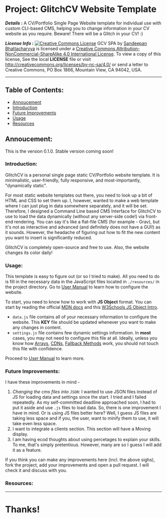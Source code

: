 # Project: GlitchCV Website Template

**_Details_ :** A CV/Portfolio Single Page Website template for individual use with custom CLI-based CMS, helping you to change information in your CV website as you require. Beware! There will be a Glitch in your CV! :)  

**_License Info_ :** <a rel="license" href="http://creativecommons.org/licenses/by-nc-sa/4.0/"><img alt="Creative Commons License" style="border-width:0" src="https://i.creativecommons.org/l/by-nc-sa/4.0/80x15.png" /></a> <span xmlns:dct="http://purl.org/dc/terms/" href="http://purl.org/dc/dcmitype/InteractiveResource" property="dct:title" rel="dct:type">GCV SPA</span> by <a xmlns:cc="http://creativecommons.org/ns#" href="https://github.com/bsandeepan95" property="cc:attributionName" rel="cc:attributionURL">Sandeepan Bhattacharyya</a> is licensed under a <a rel="license" href="http://creativecommons.org/licenses/by-nc-sa/4.0/">Creative Commons Attribution-NonCommercial-ShareAlike 4.0 International License</a>. To view a copy of this license, See the local **LICENSE** file or visit http://creativecommons.org/licenses/by-nc-sa/4.0/ or send a letter to Creative Commons, PO Box 1866, Mountain View, CA 94042, USA.  

----

## Table of Contents:
- [Annoucement](#announcement)
- [Introduction](#introduction)
- [Future Improvements](#future-improvements)
- [Usage](#usage)
- [Resources](#resources)

## Annoucement: 
This is the version 0.1.0. Stable version coming soon!

### Introduction:
GlitchCV is a personal single page static CV/Portfolio website template. It is minimalistic, user-friendly, fully responsive, and most-importantly, "dynamically static".

For most static website templates out there, you need to look up a bit of HTML and CSS to set them up. I, however, wanted to make a web template where I can just plug in data somewhere separately, and it will be set. Therefore, I designed a Command Line based CMS Interface for GlitchCV to use to load the data dynamically (without any server-side code!) via front-end rendering. You can say it's like a flat-file CMS (for example - Grav), but it's not as interactive and advanced (and definitely does not have a GUI!) as it sounds. However, the headache of figuring out how to fit the new content you want to insert is significantly reduced.

GlitchCV is completely open-source and free to use. Also, the website changes its color daily!  

### Usage:
This template is easy to figure out (or so I tried to make). All you need to do is fill in the necessary data in the JavaScript files located in `./resources/` in the project directory. Go to [User Manual](./Manual-User.md) to learn how to configure the website.

To start, you need to know how to work with **JS Object** format. You can start by reading the official [MDN docs](https://developer.mozilla.org/en-US/docs/Web/JavaScript/Guide/Working_with_Objects) and this [W3Schools JS Object Intro](https://www.w3schools.com/js/js_object_definition.asp).

-  `data.js` file contains all of your necessary information to configure the website. This **KEY** file should be updated whenever you want to make any changes in content.
- `settings.js` file contains few dynamic settings information. In **most** cases, you may not need to configure this file at all. Ideally, unless you know how [Arrays][infoArray], [CDNs][infoCDN], [Fallback Methods][FBMbasics] work, you should not touch this file with confidence.

Proceed to [User Manual](./Manual-User.md) to learn more.

### Future Improvements:
I have these improvements in mind - 
 1. _Changing the cms files into `JSON`_: I wanted to use JSON files instead of JS for loading data and settings since the start. I tried and I failed repeatedly. As my self-committed deadline approached soon, I had to put it aside and use `.js` files to load data. So, there is one improvement I have in mind. Or is using JS files better here? Well, I guess JS files are taking less space and if you, the user, want to minify them to use, it will take even less space.
 2. I want to integrate a clients section. This section will have a Moving display.
 3. I am having ecod thoughts about using percetages to explain your skills. To me, that's simply pretentious. However, many are so I guess I will add it as a feature.

If you think you can make any improvements here (incl. the above sighs), fork the project, add your improvements and open a pull request. I will check it and discuss with you.

### Resources:
<!-- Name of code resources.   -->

----
# Thanks!


[infoArray]: https://www.geeksforgeeks.org/introduction-to-arrays/
[infoCDN]: https://www.cloudflare.com/learning/cdn/what-is-a-cdn/
[FBMbasics]: https://www.hanselman.com/blog/CDNsFailButYourScriptsDontHaveToFallbackFromCDNToLocalJQuery.aspx

[FBMfallbackjs]: https://eddmann.com/posts/providing-local-js-and-css-resources-for-cdn-fallbacks/
[fallbackGithubDoc]: https://github.com/dolox/fallback/blob/v1/README.md

[FAdocs]: https://fontawesome.com/how-to-use/on-the-web/referencing-icons/basic-use
